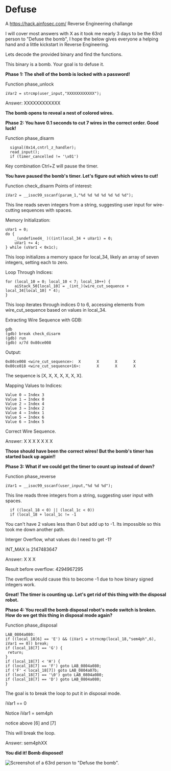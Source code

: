 # Defuse
A https://hack.ainfosec.com/ Reverse Engineering challange

I will cover most answers with X as it took me nearly 3 days to be the 63rd person to "Defuse the bomb", I hope the below gives everyone a helping hand and a little kickstart in Reverse Engineering.

Lets decode the provided binary and find the functions.

This binary is a bomb. Your goal is to defuse it.

**Phase 1: The shell of the bomb is locked with a password!**

Function phase_unlock
```
iVar2 = strcmp(user_input,"XXXXXXXXXXXX");
```
Answer: XXXXXXXXXXXX

**The bomb opens to reveal a nest of colored wires.**

**Phase 2: You have 0.1 seconds to cut 7 wires in the correct order. Good luck!**

Function phase_disarm
```
  signal(0x14,cntrl_z_handler);
  read_input();
  if (timer_cancelled != '\x01')
```
Key combination Ctrl+Z will pause the timer.

**You have paused the bomb's timer. Let's figure out which wires to cut!**

Function check_disarm
Points of interest:
```
iVar2 = __isoc99_sscanf(param_1,"%d %d %d %d %d %d %d");
```
This line reads seven integers from a string, suggesting user input for wire-cutting sequences with spaces.

Memory Initialization:
```
uVar1 = 0;
do {
    _(undefined4_ )((int)local_34 + uVar1) = 0;
    uVar1 += 4;
} while (uVar1 < 0x1c);
```
This loop initializes a memory space for local_34, likely an array of seven integers, setting each to zero.

Loop Through Indices:
```
for (local_10 = 0; local_10 < 7; local_10++) {
    aiStack_50[local_10] = _(int_)(wire_cut_sequence + local_34[local_10] * 4);
}
```
This loop iterates through indices 0 to 6, accessing elements from wire_cut_sequence based on values in local_34.

Extracting Wire Sequence with GDB:
```
gdb 
(gdb) break check_disarm
(gdb) run
(gdb) x/7d 0x80ce008
```
Output:
```
0x80ce008 <wire_cut_sequence>:  X       X       X       X
0x80ce018 <wire_cut_sequence+16>:       X       X       X
```
The sequence is [X, X, X, X, X, X, X].

Mapping Values to Indices:
```
Value 0 → Index 3
Value 1 → Index 0
Value 2 → Index 4
Value 3 → Index 2
Value 4 → Index 1
Value 5 → Index 6
Value 6 → Index 5
```
Correct Wire Sequence.

Answer: X X X X X X X

**Those should have been the correct wires! But the bomb's timer has started back up again!!**

**Phase 3: What if we could get the timer to count up instead of down?**

Function phase_reverse
```
iVar1 = __isoc99_sscanf(user_input,"%d %d %d");
```
This line reads three integers from a string, suggesting user input with spaces.
```
  if ((local_18 < 0) || (local_1c < 0))
  if (local_18 + local_1c != -1
```
You can't have 2 values less than 0 but add up to -1. Its impossible so this took me down another path.

Interger Overflow, what values do I need to get -1?

INT_MAX is 2147483647

Answer: X X X

Result before overflow: 4294967295

The overflow would cause this to become -1 due to how binary signed integers work.

**Great! The timer is counting up. Let's get rid of this thing with the disposal robot.**

**Phase 4: You recall the bomb disposal robot's mode switch is broken.**
**How do we get this thing in disposal mode again?**

Function phase_disposal
```
LAB_0804a080:
if ((local_18[6] == 'E') && (iVar1 = strncmp(local_18,"sem4ph",6), iVar1 == 0)) break;
if (local_18[7] == 'G') {
 return;
}
if (local_18[7] < 'H') {
if (local_18[7] == 'F') goto LAB_0804a080;
if ('F' < local_18[7]) goto LAB_0804a07b;
if (local_18[7] == '\0') goto LAB_0804a080;
if (local_18[7] == 'D') goto LAB_0804a080;
}
```
The goal is to break the loop to put it in disposal mode.

iVar1 == 0

Notice iVar1 = sem4ph

notice above [6] and [7]

This will break the loop.

Answer: sem4phXX

**You did it! Bomb disposed!**

![Screenshot of a 63rd person to "Defuse the bomb".](https://github.com/Paulus88/Defuse/blob/main/defuse.png)
